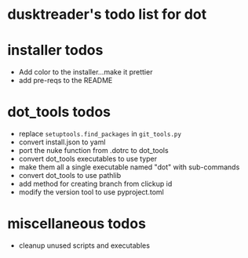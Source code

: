 # dusktreader's todo list for dot

# installer todos

* Add color to the installer...make it prettier
* add pre-reqs to the README


# dot_tools todos

* replace `setuptools.find_packages` in `git_tools.py`
* convert install.json to yaml
* port the nuke function from .dotrc to dot_tools
* convert dot_tools executables to use typer
* make them all a single executable named "dot" with sub-commands
* convert dot_tools to use pathlib
* add method for creating branch from clickup id
* modify the version tool to use pyproject.toml


# miscellaneous todos

* cleanup unused scripts and executables
